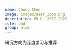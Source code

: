 ```yaml
---
name: Chong Chen
image: images/user_Icon.png
description: Ph.D. 2017-2022
role: phd 
group: alum
--- 
```


研究方向为深度学习与推荐